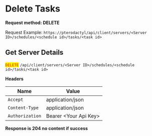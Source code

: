 # Delete Tasks

**Request method: DELETE**

Request Example: `https://pterodactyl/api/client/servers/<Server ID>/schedules/<schedule id>/tasks/<task id>`

## Get Server Details

<mark style="color:red;">`DELETE`</mark> `/api/client/servers/<Server ID>/schedules/<schedule id>/tasks/<task id>`

**Headers**

| Name            | Value                  |
| --------------- | ---------------------- |
| `Accept`        | application/json       |
| `Content-Type`  | application/json       |
| `Authorization` | Bearer \<Your Api Key> |

**Response is 204 no content if success**
